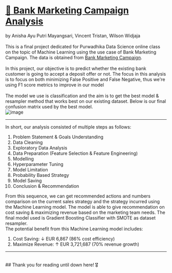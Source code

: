 # <b><u> 🏧 Bank Marketing Campaign Analysis </b></u>
by Anisha Ayu Putri Mayangsari, Vincent Tristan, Wilson Widjaja<br><br>
This is a final project dedicated for Purwadhika Data Science online class on the topic of Machine Learning using the use case of Bank Marketing Campaign. The data is obtained from  [Bank Marketing Campaign](https://www.kaggle.com/datasets/volodymyrgavrysh/bank-marketing-campaigns-dataset).
<br><br>
In this project, our objective is to predict whether the existing bank customer is going to accept a deposit offer or not. The focus in this analysis is to focus on both minimizing False Positive and False Negative, thus we're using F1 score metrics to improve in our model<br>
<br>
The model we use is classification and the aim is to get the best model & resampler method that works best on our existing dataset. Below is our final confusion matrix used by the best model.<br>
![image](https://github.com/PurwadhikaDev/BetaGroup_JC_DS_OL_12_C_FinalProject/assets/151177941/0fa52a89-9132-41aa-8cc9-a06b61d75477)

---

In short, our analysis consisted of multiple steps as follows:
1. Problem Statement & Goals Understanding
2. Data Cleaning
3. Exploratory Data Analysis
4. Data Preparation (Feature Selection & Feature Engineering)
5. Modelling
6. Hyperparameter Tuning
7. Model Limitation
8. Probability Based Strategy
9. Model Saving
10. Conclusion & Recommendation

From this sequence, we can get recommended actions and numbers comparison on the current sales strategy and the strategy incurred using the Machine Learning model. The model is able to give recommendation on cost saving & maximizing revenue based on the marketing team needs. The final model used is Gradient Boosting Classifier with SMOTE as dataset resampler.<br>
The potential benefit from this Machine Learning model includes:<br>
1. Cost Saving: ↓ EUR 6,867 (86% cost efficiency)
2. Maximize Revenue: ↑ EUR 3,721,687 (70% revenue growth)
---
<br>
## Thank you for reading until down here! 🎖
